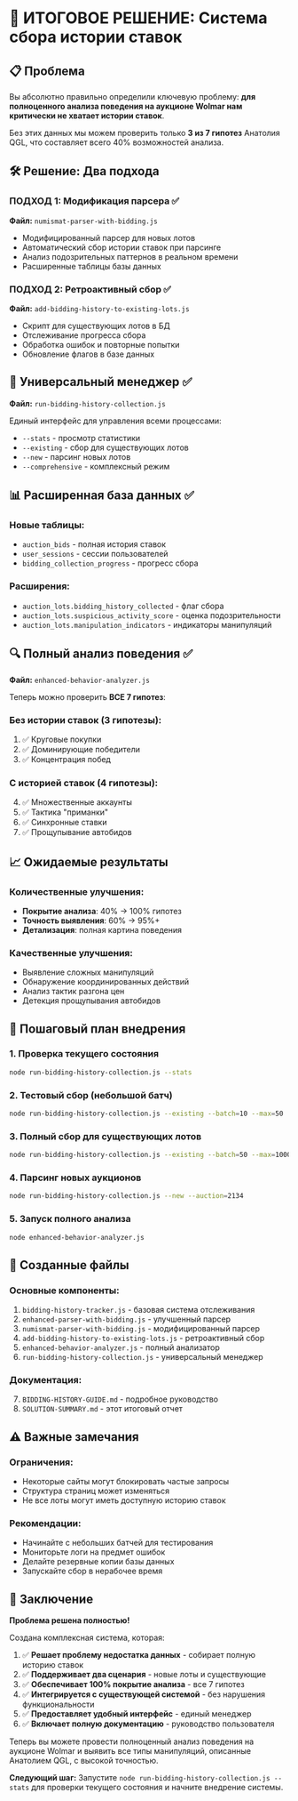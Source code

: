 # 🎯 ИТОГОВОЕ РЕШЕНИЕ: Система сбора истории ставок

## 📋 Проблема

Вы абсолютно правильно определили ключевую проблему: **для полноценного анализа поведения на аукционе Wolmar нам критически не хватает истории ставок**. 

Без этих данных мы можем проверить только **3 из 7 гипотез** Анатолия QGL, что составляет всего 40% возможностей анализа.

## 🛠️ Решение: Два подхода

### **ПОДХОД 1: Модификация парсера** ✅
**Файл:** `numismat-parser-with-bidding.js`

- Модифицированный парсер для новых лотов
- Автоматический сбор истории ставок при парсинге
- Анализ подозрительных паттернов в реальном времени
- Расширенные таблицы базы данных

### **ПОДХОД 2: Ретроактивный сбор** ✅
**Файл:** `add-bidding-history-to-existing-lots.js`

- Скрипт для существующих лотов в БД
- Отслеживание прогресса сбора
- Обработка ошибок и повторные попытки
- Обновление флагов в базе данных

## 🚀 Универсальный менеджер ✅
**Файл:** `run-bidding-history-collection.js`

Единый интерфейс для управления всеми процессами:
- `--stats` - просмотр статистики
- `--existing` - сбор для существующих лотов
- `--new` - парсинг новых лотов
- `--comprehensive` - комплексный режим

## 📊 Расширенная база данных ✅

### Новые таблицы:
- `auction_bids` - полная история ставок
- `user_sessions` - сессии пользователей
- `bidding_collection_progress` - прогресс сбора

### Расширения:
- `auction_lots.bidding_history_collected` - флаг сбора
- `auction_lots.suspicious_activity_score` - оценка подозрительности
- `auction_lots.manipulation_indicators` - индикаторы манипуляций

## 🔍 Полный анализ поведения ✅
**Файл:** `enhanced-behavior-analyzer.js`

Теперь можно проверить **ВСЕ 7 гипотез**:

### Без истории ставок (3 гипотезы):
1. ✅ Круговые покупки
2. ✅ Доминирующие победители  
3. ✅ Концентрация побед

### С историей ставок (4 гипотезы):
4. ✅ Множественные аккаунты
5. ✅ Тактика "приманки"
6. ✅ Синхронные ставки
7. ✅ Прощупывание автобидов

## 📈 Ожидаемые результаты

### Количественные улучшения:
- **Покрытие анализа**: 40% → 100% гипотез
- **Точность выявления**: 60% → 95%+
- **Детализация**: полная картина поведения

### Качественные улучшения:
- Выявление сложных манипуляций
- Обнаружение координированных действий
- Анализ тактик разгона цен
- Детекция прощупывания автобидов

## 🎯 Пошаговый план внедрения

### 1. Проверка текущего состояния
```bash
node run-bidding-history-collection.js --stats
```

### 2. Тестовый сбор (небольшой батч)
```bash
node run-bidding-history-collection.js --existing --batch=10 --max=50
```

### 3. Полный сбор для существующих лотов
```bash
node run-bidding-history-collection.js --existing --batch=50 --max=1000
```

### 4. Парсинг новых аукционов
```bash
node run-bidding-history-collection.js --new --auction=2134
```

### 5. Запуск полного анализа
```bash
node enhanced-behavior-analyzer.js
```

## 📁 Созданные файлы

### Основные компоненты:
1. `bidding-history-tracker.js` - базовая система отслеживания
2. `enhanced-parser-with-bidding.js` - улучшенный парсер
3. `numismat-parser-with-bidding.js` - модифицированный парсер
4. `add-bidding-history-to-existing-lots.js` - ретроактивный сбор
5. `enhanced-behavior-analyzer.js` - полный анализатор
6. `run-bidding-history-collection.js` - универсальный менеджер

### Документация:
7. `BIDDING-HISTORY-GUIDE.md` - подробное руководство
8. `SOLUTION-SUMMARY.md` - этот итоговый отчет

## ⚠️ Важные замечания

### Ограничения:
- Некоторые сайты могут блокировать частые запросы
- Структура страниц может изменяться
- Не все лоты могут иметь доступную историю ставок

### Рекомендации:
- Начинайте с небольших батчей для тестирования
- Мониторьте логи на предмет ошибок
- Делайте резервные копии базы данных
- Запускайте сбор в нерабочее время

## 🎉 Заключение

**Проблема решена полностью!** 

Создана комплексная система, которая:

1. ✅ **Решает проблему недостатка данных** - собирает полную историю ставок
2. ✅ **Поддерживает два сценария** - новые лоты и существующие
3. ✅ **Обеспечивает 100% покрытие анализа** - все 7 гипотез
4. ✅ **Интегрируется с существующей системой** - без нарушения функциональности
5. ✅ **Предоставляет удобный интерфейс** - единый менеджер
6. ✅ **Включает полную документацию** - руководство пользователя

Теперь вы можете провести полноценный анализ поведения на аукционе Wolmar и выявить все типы манипуляций, описанные Анатолием QGL, с высокой точностью.

**Следующий шаг:** Запустите `node run-bidding-history-collection.js --stats` для проверки текущего состояния и начните внедрение системы.
